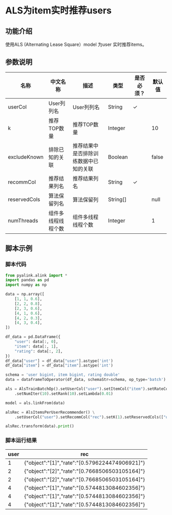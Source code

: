 # ALS为item实时推荐users

## 功能介绍
使用ALS (Alternating Lease Square）model 为user 实时推荐items。

## 参数说明

| 名称 | 中文名称 | 描述 | 类型 | 是否必须？ | 默认值 |
| --- | --- | --- | --- | --- | --- |
| userCol | User列列名 | User列列名 | String | ✓ |  |
| k | 推荐TOP数量 | 推荐TOP数量 | Integer |  | 10 |
| excludeKnown | 排除已知的关联 | 推荐结果中是否排除训练数据中已知的关联 | Boolean |  | false |
| recommCol | 推荐结果列名 | 推荐结果列名 | String | ✓ |  |
| reservedCols | 算法保留列名 | 算法保留列 | String[] |  | null |
| numThreads | 组件多线程线程个数 | 组件多线程线程个数 | Integer |  | 1 |


## 脚本示例
### 脚本代码

```python
from pyalink.alink import *
import pandas as pd
import numpy as np

data = np.array([
    [1, 1, 0.6],
    [2, 2, 0.8],
    [2, 3, 0.6],
    [4, 1, 0.6],
    [4, 2, 0.3],
    [4, 3, 0.4],
])

df_data = pd.DataFrame({
    "user": data[:, 0],
    "item": data[:, 1],
    "rating": data[:, 2],
})
df_data["user"] = df_data["user"].astype('int')
df_data["item"] = df_data["item"].astype('int')

schema = 'user bigint, item bigint, rating double'
data = dataframeToOperator(df_data, schemaStr=schema, op_type='batch')

als = AlsTrainBatchOp().setUserCol("user").setItemCol("item").setRateCol("rating") \
    .setNumIter(10).setRank(10).setLambda(0.01)

model = als.linkFrom(data)

alsRec = AlsItemsPerUserRecommender() \
    .setUserCol("user").setRecommCol("rec").setK(1).setReservedCols(["user"]).setModelData(model)

alsRec.transform(data).print()
```

### 脚本运行结果

user| rec
----|-------
1|	{"object":"[1]","rate":"[0.5796224474906921]"}
2|	{"object":"[2]","rate":"[0.7668506503105164]"}
2|	{"object":"[2]","rate":"[0.7668506503105164]"}
4|	{"object":"[1]","rate":"[0.5744813084602356]"}
4|	{"object":"[1]","rate":"[0.5744813084602356]"}
4|	{"object":"[1]","rate":"[0.5744813084602356]"}
